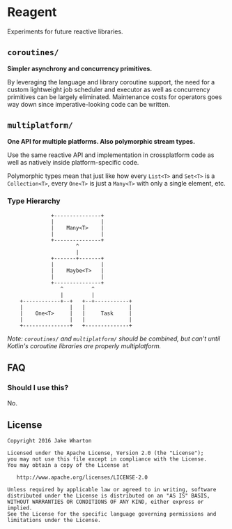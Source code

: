 Reagent
=======

Experiments for future reactive libraries.

## `coroutines/`

**Simpler asynchrony and concurrency primitives.**

By leveraging the language and library coroutine support, the need for a custom lightweight job
scheduler and executor as well as concurrency primitives can be largely eliminated. Maintenance
costs for operators goes way down since imperative-looking code can be written.


## `multiplatform/`

**One API for multiple platforms. Also polymorphic stream types.**
 
Use the same reactive API and implementation in crossplatform code as well as natively inside
platform-specific code.

Polymorphic types mean that just like how every `List<T>` and `Set<T>` is a `Collection<T>`, every
`One<T>` is just a `Many<T>` with only a single element, etc.


### Type Hierarchy

                  +---------------+
                  |               |
                  |    Many<T>    |
                  |               |
                  +---------------+
                          ^
                          |
                  +-------+-------+
                  |               |
                  |    Maybe<T>   |
                  |               |
                  +---------------+
                     ^         ^
                     |         |
        +------------+--+   +--+-----------+
        |               |   |              |
        |    One<T>     |   |     Task     |
        |               |   |              |
        +---------------+   +--------------+



_Note: `coroutines/` and `multiplatform/` should be combined, but can't until Kotlin's coroutine
libraries are properly multiplatform._


FAQ
---

### Should I use this?

No.



License
-------

    Copyright 2016 Jake Wharton
    
    Licensed under the Apache License, Version 2.0 (the "License");
    you may not use this file except in compliance with the License.
    You may obtain a copy of the License at
    
       http://www.apache.org/licenses/LICENSE-2.0
    
    Unless required by applicable law or agreed to in writing, software
    distributed under the License is distributed on an "AS IS" BASIS,
    WITHOUT WARRANTIES OR CONDITIONS OF ANY KIND, either express or implied.
    See the License for the specific language governing permissions and
    limitations under the License.
